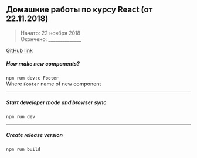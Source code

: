 ## Домашние работы по курсу React (от 22.11.2018)
>Начато: 22 ноября 2018  
Окончено: ______________ 

[GitHub link](https://github.com/MrLambert13/react-22.11/tree/master/Sergey_Berdnikov)

##### How make new components?  
```npm rum dev:c Footer```  
Where `Footer` name of new component  
***
##### Start developer mode and browser sync  
```npm run dev```  
***
##### Create release version  
```npm run build```
